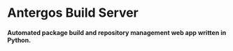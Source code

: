 # Antergos Build Server
#### Automated package build and repository management web app written in Python. 